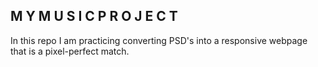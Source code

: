 ## M Y   M U S I C   P R O J E C T

In this repo I am practicing converting PSD's into a responsive webpage that is a pixel-perfect match.
